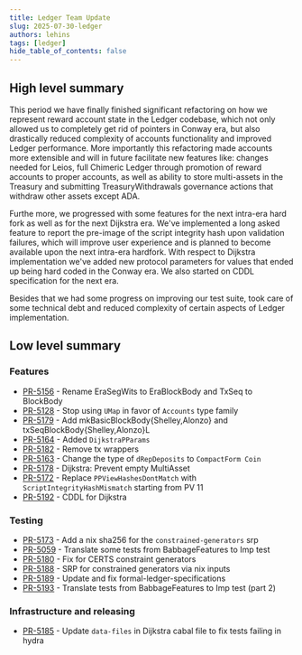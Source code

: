 ```yaml
---
title: Ledger Team Update
slug: 2025-07-30-ledger
authors: lehins
tags: [ledger]
hide_table_of_contents: false
---
```


## High level summary

This period we have finally finished significant refactoring on how we represent reward account state in the Ledger codebase, which not only allowed us to completely get rid of pointers in Conway era, but also drastically reduced complexity of accounts functionality and improved Ledger performance. More importantly this refactoring made accounts more extensible and will in future facilitate new features like: changes needed for Leios, full Chimeric Ledger through promotion of reward accounts to proper accounts, as well as ability to store multi-assets in the Treasury and submitting TreasuryWithdrawals governance actions that withdraw other assets except ADA.

Furthe more, we progressed with some features for the next intra-era hard fork as well as for the next Dijkstra era. We've implemented a long asked feature to report the pre-image of the script integrity hash upon validation failures, which will improve user experience and is planned to become available upon the next intra-era hardfork. With respect to Dijkstra implementation we've added new protocol parameters for values that ended up being hard coded in the Conway era. We also started on CDDL specification for the next era.

Besides that we had some progress on improving our test suite, took care of some technical debt and reduced complexity of certain aspects of Ledger implementation.

## Low level summary

### Features

* [PR-5156] - Rename EraSegWits to EraBlockBody and TxSeq to BlockBody
* [PR-5128] - Stop using `UMap` in favor of `Accounts` type family
* [PR-5179] - Add mkBasicBlockBody{Shelley,Alonzo} and txSeqBlockBody{Shelley,Alonzo}L
* [PR-5164] - Added `DijkstraPParams`
* [PR-5182] - Remove tx wrappers
* [PR-5163] - Change the type of `dRepDeposits` to `CompactForm Coin`
* [PR-5178] - Dijkstra: Prevent empty MultiAsset
* [PR-5172] - Replace `PPViewHashesDontMatch` with `ScriptIntegrityHashMismatch` starting from PV 11
* [PR-5192] - CDDL for Dijkstra

### Testing

* [PR-5173] - Add a nix sha256 for the `constrained-generators` srp
* [PR-5059] - Translate some tests from BabbageFeatures to Imp test
* [PR-5180] - Fix for CERTS constraint generators
* [PR-5188] - SRP for constrained generators via nix inputs
* [PR-5189] - Update and fix formal-ledger-specifications
* [PR-5193] - Translate tests from BabbageFeatures to Imp test (part 2)

### Infrastructure and releasing

* [PR-5185] - Update `data-files` in Dijkstra cabal file to fix tests failing in hydra

[PR-5173]: https://github.com/IntersectMBO/cardano-ledger/pull/5173
[PR-5156]: https://github.com/IntersectMBO/cardano-ledger/pull/5156
[PR-5059]: https://github.com/IntersectMBO/cardano-ledger/pull/5059
[PR-5128]: https://github.com/IntersectMBO/cardano-ledger/pull/5128
[PR-5180]: https://github.com/IntersectMBO/cardano-ledger/pull/5180
[PR-5179]: https://github.com/IntersectMBO/cardano-ledger/pull/5179
[PR-5164]: https://github.com/IntersectMBO/cardano-ledger/pull/5164
[PR-5182]: https://github.com/IntersectMBO/cardano-ledger/pull/5182
[PR-5185]: https://github.com/IntersectMBO/cardano-ledger/pull/5185
[PR-5163]: https://github.com/IntersectMBO/cardano-ledger/pull/5163
[PR-5188]: https://github.com/IntersectMBO/cardano-ledger/pull/5188
[PR-5178]: https://github.com/IntersectMBO/cardano-ledger/pull/5178
[PR-5189]: https://github.com/IntersectMBO/cardano-ledger/pull/5189
[PR-5172]: https://github.com/IntersectMBO/cardano-ledger/pull/5172
[PR-5193]: https://github.com/IntersectMBO/cardano-ledger/pull/5193
[PR-5192]: https://github.com/IntersectMBO/cardano-ledger/pull/5192
